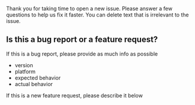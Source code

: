 Thank you for taking time to open a new issue. Please answer a few questions to help us fix it faster. You can delete text that is irrelevant to the issue.

## Is this a bug report or a feature request?

If this is a bug report, please provide as much info as possible

- version
- platform
- expected behavior
- actual behavior

If this is a new feature request, please describe it below
